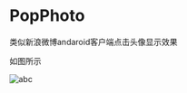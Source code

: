 # PopPhoto
类似新浪微博andaroid客户端点击头像显示效果

如图所示

![abc](https://github.com/ldoublem/PopPhoto/blob/master/app/gif/demo.gif?raw=true) 
